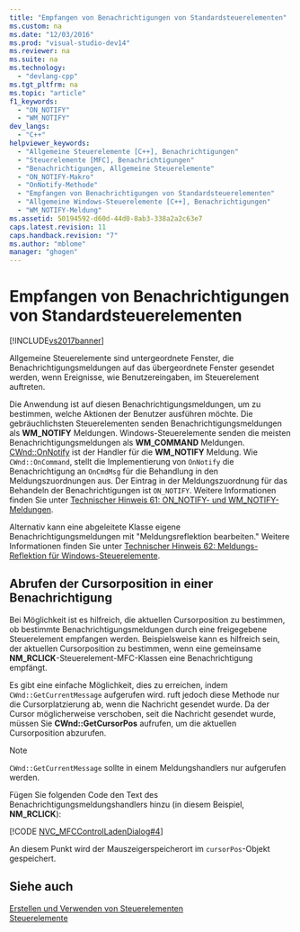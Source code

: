 ```yaml
---
title: "Empfangen von Benachrichtigungen von Standardsteuerelementen"
ms.custom: na
ms.date: "12/03/2016"
ms.prod: "visual-studio-dev14"
ms.reviewer: na
ms.suite: na
ms.technology: 
  - "devlang-cpp"
ms.tgt_pltfrm: na
ms.topic: "article"
f1_keywords: 
  - "ON_NOTIFY"
  - "WM_NOTIFY"
dev_langs: 
  - "C++"
helpviewer_keywords: 
  - "Allgemeine Steuerelemente [C++], Benachrichtigungen"
  - "Steuerelemente [MFC], Benachrichtigungen"
  - "Benachrichtigungen, Allgemeine Steuerelemente"
  - "ON_NOTIFY-Makro"
  - "OnNotify-Methode"
  - "Empfangen von Benachrichtigungen von Standardsteuerelementen"
  - "Allgemeine Windows-Steuerelemente [C++], Benachrichtigungen"
  - "WM_NOTIFY-Meldung"
ms.assetid: 50194592-d60d-44d0-8ab3-338a2a2c63e7
caps.latest.revision: 11
caps.handback.revision: "7"
ms.author: "mblome"
manager: "ghogen"
---
```

# Empfangen von Benachrichtigungen von Standardsteuerelementen
[!INCLUDE[vs2017banner](../assembler/inline/includes/vs2017banner.md)]

Allgemeine Steuerelemente sind untergeordnete Fenster, die Benachrichtigungsmeldungen auf das übergeordnete Fenster gesendet werden, wenn Ereignisse, wie Benutzereingaben, im Steuerelement auftreten.  
  
 Die Anwendung ist auf diesen Benachrichtigungsmeldungen, um zu bestimmen, welche Aktionen der Benutzer ausführen möchte.  Die gebräuchlichsten Steuerelementen senden Benachrichtigungsmeldungen als **WM\_NOTIFY** Meldungen.  Windows\-Steuerelemente senden die meisten Benachrichtigungsmeldungen als **WM\_COMMAND** Meldungen.  [CWnd::OnNotify](../Topic/CWnd::OnNotify.md) ist der Handler für die **WM\_NOTIFY** Meldung.  Wie `CWnd::OnCommand`, stellt die Implementierung von `OnNotify` die Benachrichtigung an `OnCmdMsg` für die Behandlung in den Meldungszuordnungen aus.  Der Eintrag in der Meldungszuordnung für das Behandeln der Benachrichtigungen ist `ON_NOTIFY`.  Weitere Informationen finden Sie unter [Technischer Hinweis 61: ON\_NOTIFY\- und WM\_NOTIFY\-Meldungen](../mfc/tn061-on-notify-and-wm-notify-messages.md).  
  
 Alternativ kann eine abgeleitete Klasse eigene Benachrichtigungsmeldungen mit "Meldungsreflektion bearbeiten." Weitere Informationen finden Sie unter [Technischer Hinweis 62: Meldungs\-Reflektion für Windows\-Steuerelemente](../mfc/tn062-message-reflection-for-windows-controls.md).  
  
## Abrufen der Cursorposition in einer Benachrichtigung  
 Bei Möglichkeit ist es hilfreich, die aktuellen Cursorposition zu bestimmen, ob bestimmte Benachrichtigungsmeldungen durch eine freigegebene Steuerelement empfangen werden.  Beispielsweise kann es hilfreich sein, der aktuellen Cursorposition zu bestimmen, wenn eine gemeinsame **NM\_RCLICK**\-Steuerelement\-MFC\-Klassen eine Benachrichtigung empfängt.  
  
 Es gibt eine einfache Möglichkeit, dies zu erreichen, indem `CWnd::GetCurrentMessage` aufgerufen wird.  ruft jedoch diese Methode nur die Cursorplatzierung ab, wenn die Nachricht gesendet wurde.  Da der Cursor möglicherweise verschoben, seit die Nachricht gesendet wurde, müssen Sie **CWnd::GetCursorPos** aufrufen, um die aktuellen Cursorposition abzurufen.  
  
> [!NOTE]
>  `CWnd::GetCurrentMessage` sollte in einem Meldungshandlers nur aufgerufen werden.  
  
 Fügen Sie folgenden Code den Text des Benachrichtigungsmeldungshandlers hinzu \(in diesem Beispiel, **NM\_RCLICK**\):  
  
 [!CODE [NVC_MFCControlLadenDialog#4](../CodeSnippet/VS_Snippets_Cpp/NVC_MFCControlLadenDialog#4)]  
  
 An diesem Punkt wird der Mauszeigerspeicherort im `cursorPos`\-Objekt gespeichert.  
  
## Siehe auch  
 [Erstellen und Verwenden von Steuerelementen](../mfc/making-and-using-controls.md)   
 [Steuerelemente](../mfc/controls-mfc.md)